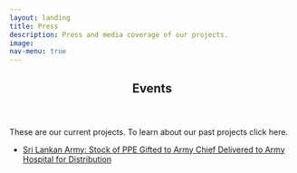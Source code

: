 ```yaml
---
layout: landing
title: Press
description: Press and media coverage of our projects.
image: 
nav-menu: true
---
```

<section id="one">
	<div class="inner">
		<header class="major">
			<h2>Events</h2>
		</header>
		<p>These are our current projects. To learn about our past projects click here.</p>
		<ul class="actions">
		<li><a href="https://www.army.lk/news/stock-ppe-gifted-army-chief-delivered-army-hospital-distribution" class="button" style="float: right;">Sri Lankan Army: Stock of PPE Gifted to Army Chief Delivered to Army Hospital for Distribution</a></li>
		</ul>
	</div>
</section>


